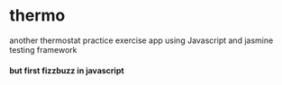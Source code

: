 # thermo

another thermostat practice exercise app using Javascript and jasmine testing framework

#### but first fizzbuzz in javascript


 

 









